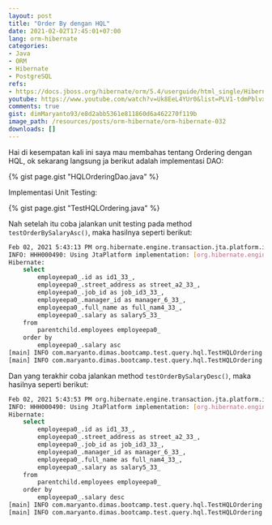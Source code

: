 ```yaml
---
layout: post
title: "Order By dengan HQL"
date: 2021-02-02T17:45:01+07:00
lang: orm-hibernate
categories:
- Java
- ORM
- Hibernate
- PostgreSQL
refs: 
- https://docs.jboss.org/hibernate/orm/5.4/userguide/html_single/Hibernate_User_Guide.html#hql-order-by
youtube: https://www.youtube.com/watch?v=Uk8EeL4YUr0&list=PLV1-tdmPblvxHxNh867D1JR4u52LgzeIr&index=35&t=15912s
comments: true
gist: dimMaryanto93/e8d2abb5361e811860d6a462270f119b
image_path: /resources/posts/orm-hibernate/orm-hibernate-032
downloads: []
---
```


Hai di kesempatan kali ini saya mau membahas tentang Ordering dengan HQL, ok sekarang langsung ja berikut adalah implementasi DAO:

{% gist page.gist "HQLOrderingDao.java" %}

Implementasi Unit Testing:

{% gist page.gist "TestHQLOrdering.java" %}

Nah setelah itu coba jalankan unit testing pada method `testOrderBySalaryAsc()`, maka hasilnya seperti berikut:

```bash
Feb 02, 2021 5:43:13 PM org.hibernate.engine.transaction.jta.platform.internal.JtaPlatformInitiator initiateService
INFO: HHH000490: Using JtaPlatform implementation: [org.hibernate.engine.transaction.jta.platform.internal.NoJtaPlatform]
Hibernate: 
    select
        employeepa0_.id as id1_33_,
        employeepa0_.street_address as street_a2_33_,
        employeepa0_.job_id as job_id3_33_,
        employeepa0_.manager_id as manager_6_33_,
        employeepa0_.full_name as full_nam4_33_,
        employeepa0_.salary as salary5_33_ 
    from
        parentchild.employees employeepa0_ 
    order by
        employeepa0_.salary asc
[main] INFO com.maryanto.dimas.bootcamp.test.query.hql.TestHQLOrdering - data: [3000000.00, 3100000.00, 3400000.00, 3400000.00, 3500000.00, 3500000.00, 3500000.00, 10000000.00]
[main] INFO com.maryanto.dimas.bootcamp.test.query.hql.TestHQLOrdering - destroy hibernate session!
```

Dan yang terakhir coba jalankan method `testOrderBySalaryDesc()`, maka hasilnya seperti berikut:

```bash
Feb 02, 2021 5:43:53 PM org.hibernate.engine.transaction.jta.platform.internal.JtaPlatformInitiator initiateService
INFO: HHH000490: Using JtaPlatform implementation: [org.hibernate.engine.transaction.jta.platform.internal.NoJtaPlatform]
Hibernate: 
    select
        employeepa0_.id as id1_33_,
        employeepa0_.street_address as street_a2_33_,
        employeepa0_.job_id as job_id3_33_,
        employeepa0_.manager_id as manager_6_33_,
        employeepa0_.full_name as full_nam4_33_,
        employeepa0_.salary as salary5_33_ 
    from
        parentchild.employees employeepa0_ 
    order by
        employeepa0_.salary desc
[main] INFO com.maryanto.dimas.bootcamp.test.query.hql.TestHQLOrdering - data: [10000000.00, 3500000.00, 3500000.00, 3500000.00, 3400000.00, 3400000.00, 3100000.00, 3000000.00]
[main] INFO com.maryanto.dimas.bootcamp.test.query.hql.TestHQLOrdering - destroy hibernate session!
```